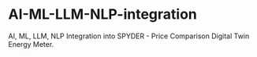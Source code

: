 # AI-ML-LLM-NLP-integration
AI, ML, LLM, NLP Integration into SPYDER - Price Comparison  Digital Twin Energy Meter.

